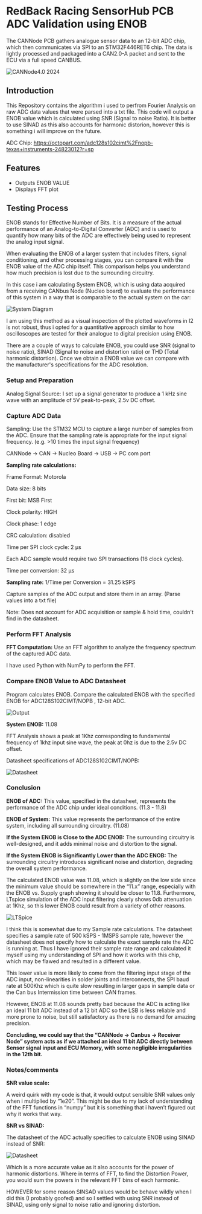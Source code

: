 # RedBack Racing SensorHub PCB ADC Validation using ENOB

The CANNode PCB gathers analogue sensor data to an 12-bit ADC chip, which then communicates via SPI to an STM32F446RET6 chip. The data is lightly processed and packaged into a CAN2.0-A packet and sent to the ECU via a full speed CANBUS. 

![CANNode4.0 2024](./images/CANNode4.0.jpg)

## Introduction

This Repository contains the algorithm i used to perfrom Fourier Analysis on raw ADC data values that were parsed into a txt file. This code will output a ENOB value which is calculated using SNR (Signal to noise Ratio). It is better to use SINAD as this also accounts for harmonic distorion, however this is something i will improve on the future.

ADC Chip: https://octopart.com/adc128s102cimt%2Fnopb-texas+instruments-24823012?r=sp


## Features
- Outputs ENOB VALUE
- Displays FFT plot

## Testing Process
ENOB stands for Effective Number of Bits. It is a measure of the actual performance of an Analog-to-Digital Converter (ADC) and is used to quantify how many bits of the ADC are effectively being used to represent the analog input signal.  

When evaluating the ENOB of a larger system that includes filters, signal conditioning, and other processing stages, you can compare it with the ENOB value of the ADC chip itself. This comparison helps you understand how much precision is lost due to the surrounding circuitry.

In this case i am calculating System ENOB, which is using data acquired from a receiving CANbus Node (Nucleo board) to evaluate the performance of this system in a way that is comparable to the actual system on the car:

![System Diagram](./images/system.png)

I am using this method as a visual inspection of the plotted waveforms in I2 is not robust, thus i opted for a quantitative approach similar to how oscilloscopes are tested for their analogue to digital precision using ENOB.

There are a couple of ways to calculate ENOB, you could use SNR (signal to noise ratio), SINAD (Signal to noise and distortion ratio) or THD (Total harmonic distortion). Once we obtain a ENOB value we can compare  with the manufacturer's specifications for the ADC resolution.

### Setup and Preparation

Analog Signal Source: I set up a signal generator to produce a 1 kHz sine wave with an amplitude of 5V peak-to-peak, 2.5v DC offset.

### Capture ADC Data

Sampling: Use the STM32 MCU to capture a large number of samples from the ADC. Ensure that the sampling rate is appropriate for the input signal frequency. (e.g. >10 times the input signal frequency)

CANNode → CAN → Nucleo Board → USB → PC com port

**Sampling rate calculations:**

Frame Format: Motorola 

Data size: 8 bits 

First bit: MSB First 

Clock polarity: HIGH 

Clock phase: 1 edge 

CRC calculation: disabled

Time per SPI clock cycle: 2 μs 

Each ADC sample would require two SPI transactions (16 clock cycles).

Time per conversion: 32 μs 

**Sampling rate:** 1/Time per Conversion =  31.25 kSPS

Capture samples of the ADC output and store them in an array. (Parse values into a txt file)

Note: Does not account for ADC acquisition or sample & hold time, couldn't find in the datasheet.

### Perform FFT Analysis

**FFT Computation:** Use an FFT algorithm to analyze the frequency spectrum of the captured ADC data. 

I have used Python with NumPy to perform the FFT.
### Compare ENOB Value to ADC Datasheet
Program calculates ENOB. Compare the calculated ENOB with the specified ENOB for ADC128S102CIMT/NOPB , 12-bit ADC.

![Output](./images/output.png)

**System ENOB:** 11.08

FFT Analysis shows a peak at 1Khz corresponding to fundamental frequency of 1khz input sine wave, the peak at 0hz is due to the 2.5v DC offset. 

Datasheet specifications of ADC128S102CIMT/NOPB:

![Datasheet](./images/datasheet.png)

### Conclusion


**ENOB of ADC:** This value, specified in the datasheet, represents the performance of the ADC chip under ideal conditions. (11.3 - 11.8)

**ENOB of System:** This value represents the performance of the entire system, including all surrounding circuitry. (11.08)

**If the System ENOB is Close to the ADC ENOB:** The surrounding circuitry is well-designed, and it adds minimal noise and distortion to the signal.

**If the System ENOB is Significantly Lower than the ADC ENOB:** The surrounding circuitry introduces significant noise and distortion, degrading the overall system performance.

The calculated ENOB value was 11.08, which is slightly on the low side since the minimum value should be somewhere in the “11.x” range, especially with the ENOB vs. Supply graph showing it should be closer to 11.8. Furthermore, LTspice simulation of the ADC input filtering clearly shows 0db attenuation at 1Khz, so this lower ENOB could result from a variety of other reasons.

![LTSpice](./images/ltspice.png)

I think this is somewhat due to my Sample rate calculations. The datasheet specifies a sample rate of 500 kSPS - 1MSPS sample rate, however the datasheet does not specify how to calculate the exact sample rate the ADC is running at. Thus I have ignored their sample rate range and calculated it myself using my understanding of SPI and how it works with this chip, which may be flawed and resulted in a different value. 

This lower value is more likely to come from the filtering input stage of the ADC input, non-linearities in solder joints and interconnects, the SPI baud rate at 500Khz which is quite slow resulting in larger gaps in sample data or the Can bus Intermission time between CAN frames.

However, ENOB at 11.08 sounds pretty bad because the ADC is acting like an ideal 11 bit ADC instead of a 12 bit ADC so the LSB is less reliable and more prone to noise, but still satisfactory as there is no demand for amazing precision.

**Concluding, we could say that the “CANNode → Canbus → Receiver Node” system acts as if we attached an ideal 11 bit ADC directly between Sensor signal input and ECU Memory, with some negligible irregularities in the 12th bit.**

### Notes/comments

**SNR value scale:**

A weird quirk with my code is that, it would output sensible SNR values only when i multiplied by “1e20”. This might be due to my lack of understanding of the FFT functions in “numpy” but it is something that i haven’t figured out why it works that way. 

**SNR vs SINAD:**

The datasheet of the ADC actually specifies to calculate ENOB using SINAD instead of SNR:

![Datasheet](./images/enob.png)

Which is a more accurate value as it also accounts for the power of harmonic distortions. Where in terms of FFT, to find the Distortion Power, you would sum the powers in the relevant FFT bins of each harmonic.

HOWEVER for some reason SINSAD values would be behave wildly when I did this (I probably goofed) and so I settled with using SNR instead of SINAD, using only signal to noise ratio and ignoring distortion.
